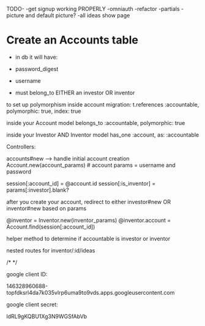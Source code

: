 TODO-
  -get signup working PROPERLY
  -omniauth
  -refactor
  -partials
  -picture and default picture?
  -all ideas show page



# Create an Accounts table
- in db it will have:
- password_digest
- username

- must belong_to EITHER an investor OR inventor

to set up polymorphism inside account migration:
t.references :accountable, polymorphic: true, index: true

inside your Account model
belongs_to :accountable, polymorphic: true

inside your Investor AND Inventor model
has_one :account, as: :accountable

Controllers:

accounts#new --> handle initial account creation
Account.new(account_params) # account params = username and password

session[:account_id] = @account.id
session[:is_inventor] = params[:investor].blank?


after you create your account, redirect to either investor#new OR inventor#new based on params

@inventor = Inventor.new(inventor_params)
@inventor.account = Account.find(session[:account_id])

helper method to determine if accountable is investor or inventor

nested routes for inventor/:id/ideas


 /*  */

 google client ID:

 146328960688-topfdksrl4da7k035vlrp6uma9to9vds.apps.googleusercontent.com

 google client secret:

 ldRL9gKQBU1Xg3N9WGSfAbVb
